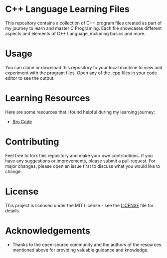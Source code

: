 # C++ Language Learning Files

This repository contains a collection of C++ program files created as part of my journey to learn and master C Programing. Each file showcases different aspects and elements of C++ Language, including basics and more.

# Usage
You can clone or download this repository to your local machine to view and experiment with the program files. Open any of the .cpp files in your code editor to see the output.

# Learning Resources
Here are some resources that I found helpful during my learning journey:
- [Bro Code]([https://youtu.be/irqbmMNs2Bo?si=MkubmJpLq1LBuXfV](https://youtu.be/-TkoO8Z07hI?si=bII3PeW5NVvY-pQG))

# Contributing
Feel free to fork this repository and make your own contributions. If you have any suggestions or improvements, please submit a pull request. For major changes, please open an issue first to discuss what you would like to change.

# License
This project is licensed under the MIT License - see the [LICENSE](LICENSE) file for details.

# Acknowledgements
- Thanks to the open-source community and the authors of the resources mentioned above for providing valuable guidance and knowledge.
